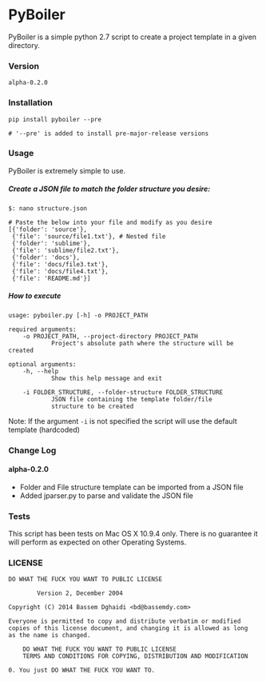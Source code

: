 # PyBoiler
PyBoiler is a simple python 2.7 script to create a project template in a given directory.

### Version

    alpha-0.2.0

### Installation

	pip install pyboiler --pre
	
	# '--pre' is added to install pre-major-release versions

### Usage
PyBoiler is extremely simple to use. 

##### Create a JSON file to match the folder structure you desire:

    $: nano structure.json 
    
    # Paste the below into your file and modify as you desire
	[{'folder': 'source'}, 
     {'file': 'source/file1.txt'}, # Nested file
     {'folder': 'sublime'}, 
     {'file': 'sublime/file2.txt'}, 
     {'folder': 'docs'}, 
     {'file': 'docs/file3.txt'}, 
     {'file': 'docs/file4.txt'},
     {'file': 'README.md'}]

##### How to execute

	usage: pyboiler.py [-h] -o PROJECT_PATH

	required arguments:
  		-o PROJECT_PATH, --project-directory PROJECT_PATH 
  				Project's absolute path where the structure will be created  		
                        	
    optional arguments:
      	-h, --help 	
      			Show this help message and exit
      			
        -i FOLDER_STRUCTURE, --folder-structure FOLDER_STRUCTURE
                JSON file containing the template folder/file
                structure to be created

Note: If the argument `-i` is not specified the script will use the default template (hardcoded) 

### Change Log
#### alpha-0.2.0
* Folder and File structure template can be imported from a JSON file
* Added jparser.py to parse and validate the JSON file

### Tests
This script has been tests on Mac OS X 10.9.4 only. There is no guarantee it will perform as expected on other Operating Systems.

### LICENSE

	DO WHAT THE FUCK YOU WANT TO PUBLIC LICENSE

			Version 2, December 2004

	Copyright (C) 2014 Bassem Dghaidi <bd@bassemdy.com>

	Everyone is permitted to copy and distribute verbatim or modified
	copies of this license document, and changing it is allowed as long
	as the name is changed.

		DO WHAT THE FUCK YOU WANT TO PUBLIC LICENSE
		TERMS AND CONDITIONS FOR COPYING, DISTRIBUTION AND MODIFICATION

	0. You just DO WHAT THE FUCK YOU WANT TO.